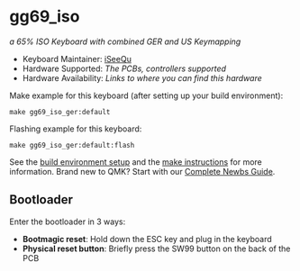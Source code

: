 # gg69_iso

*a 65% ISO Keyboard with combined GER and US Keymapping*

* Keyboard Maintainer: [iSeeQu](https://github.com/iSeeQu)
* Hardware Supported: *The PCBs, controllers supported*
* Hardware Availability: *Links to where you can find this hardware*

Make example for this keyboard (after setting up your build environment):

    make gg69_iso_ger:default

Flashing example for this keyboard:

    make gg69_iso_ger:default:flash

See the [build environment setup](https://docs.qmk.fm/#/getting_started_build_tools) and the [make instructions](https://docs.qmk.fm/#/getting_started_make_guide) for more information. Brand new to QMK? Start with our [Complete Newbs Guide](https://docs.qmk.fm/#/newbs).

## Bootloader

Enter the bootloader in 3 ways:

* **Bootmagic reset**: Hold down the ESC key and plug in the keyboard
* **Physical reset button**: Briefly press the SW99 button on the back of the PCB



